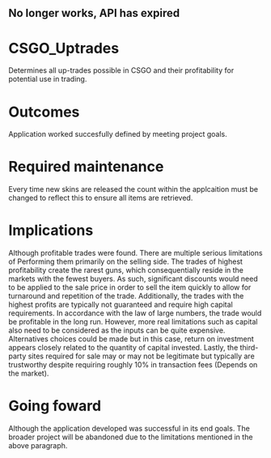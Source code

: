 ## No longer works, API has expired 

# CSGO_Uptrades
Determines all up-trades possible in CSGO and their profitability for potential use in trading.


# Outcomes 
Application worked succesfully defined by meeting project goals.


# Required maintenance
Every time new skins are released the count within the applcaition must be changed to reflect this to ensure all items are retrieved. 


# Implications 
Although profitable trades were found. There are multiple serious limitations of Performing them primarily on the selling side. The trades of highest profitability create the rarest guns, which consequentially reside in the markets with the fewest buyers. As such, significant discounts would need to be applied to the sale price in order to sell the item quickly to allow for turnaround and repetition of the trade. Additionally, the trades with the highest profits are typically not guaranteed and require high capital requirements. In accordance with the law of large numbers, the trade would be profitable in the long run. However, more real limitations such as capital also need to be considered as the inputs can be quite expensive. Alternatives choices could be made but in this case, return on investment appears closely related to the quantity of capital invested. Lastly, the third-party sites required for sale may or may not be legitimate but typically are trustworthy despite requiring roughly 10% in transaction fees (Depends on the market). 


# Going foward 
Although the application developed was successful in its end goals. The broader project will be abandoned due to the limitations mentioned in the above paragraph. 
